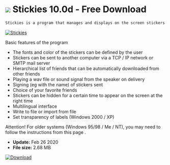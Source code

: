 # ![](https://cdn.softexe.net/static/icon/win.gif) Stickies 10.0d - Free Download

```sh
Stickies is a program that manages and displays on the screen stickers (windows) with information that resembles the appearance of yellow, self-adhesive Post-It® cards. Other programs of this type differ, among others the possibility of sending cards to another computer via a TCP / IP network or via an SMTP mail server. The program starts automatically when the operating system starts. Various program skins are available on the program's website.
```
[![Stickies](https:https://tse2.mm.bing.net/th?id=OIP.Ye2rFDSWdoP35iGSAHJeswHaE1&pid=Api)](https://softexe.net/win/system/other/stickies:pRgRh.html)

Basic features of the program
 
 - The fonts and color of the stickers can be defined by the user 
 - Stickers can be sent to another computer via a TCP / IP network or SMTP mail server 
 - Hierarchical list of friends that can be automatically downloaded from other friends 
 - Playing a wav file or sound signal from the speaker on delivery 
 - Signing (eg with the name) of stickers sent 
 - Choice of your favorite friends 
 - Stickers can be hidden for a certain time to appear on the screen at the right time 
 - Multilingual interface 
 - Write to file or import from file 
 - Set transparency of labels (Windows 2000 / XP)
 
 Attention!
 For older systems (Windows 95/98 / Me / NT), you may need to follow the instructions from this page .


- **Update:** Feb 26 2020
- **File size:** 2.68 MB

[![Download](https://cdn.softexe.net/static/img/download.png)](https://softexe.net/win/system/other/stickies:pRgRh.html)

